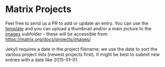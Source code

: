 # Matrix Projects
Feel free to send us a PR to add or update an entry. You can use the [template](./template.md) and you can upload a thumbnail and/or a main picture to the [images](./images/) subfolder - these will be accessible from https://matrix.org/docs/projects/images/

Jekyll requires a date in the project filename; we use the date to sort the various project lists (newest projects first). It might be best to submit new entries with a date like 2015-01-01.
